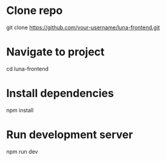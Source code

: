 # Clone repo
git clone https://github.com/your-username/luna-frontend.git

# Navigate to project
cd luna-frontend

# Install dependencies
npm install

# Run development server
npm run dev
